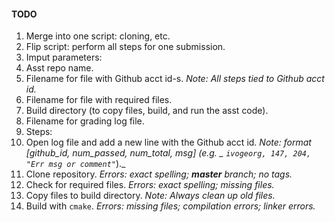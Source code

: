 #### TODO

1. Merge into one script: cloning, etc.
2. Flip script: perform all steps for one submission.
3. Imput parameters: 
  1. Asst repo name.
  2. Filename for file with Github acct id-s. _Note: All steps tied to Github acct id._
  3. Filename for file with required files.
  4. Build directory (to copy files, build, and run the asst code).
  5. Filename for grading log file.
4. Steps:
  1. Open log file and add a new line with the Github acct id. _Note: format [github_id, num_passed, num_total, msg] (e.g. _ `ivogeorg, 147, 204, "Err msg or comment"`_)._
  2. Clone repository. _Errors: exact spelling; **master** branch; no tags._ 
  3. Check for required files. _Errors: exact spelling; missing files._
  4. Copy files to build directory. _Note: Always clean up old files._
  5. Build with `cmake`. _Errors: missing files; compilation errors; linker errors._
